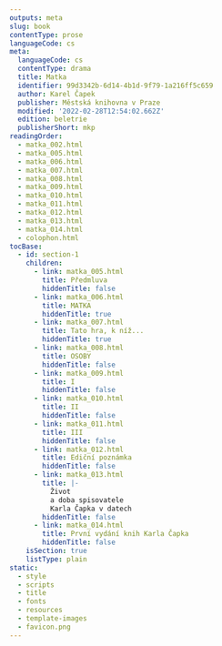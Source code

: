```yaml
---
outputs: meta
slug: book
contentType: prose
languageCode: cs
meta:
  languageCode: cs
  contentType: drama
  title: Matka
  identifier: 99d3342b-6d14-4b1d-9f79-1a216ff5c659
  author: Karel Čapek
  publisher: Městská knihovna v Praze
  modified: '2022-02-28T12:54:02.662Z'
  edition: beletrie
  publisherShort: mkp
readingOrder:
  - matka_002.html
  - matka_005.html
  - matka_006.html
  - matka_007.html
  - matka_008.html
  - matka_009.html
  - matka_010.html
  - matka_011.html
  - matka_012.html
  - matka_013.html
  - matka_014.html
  - colophon.html
tocBase:
  - id: section-1
    children:
      - link: matka_005.html
        title: Předmluva
        hiddenTitle: false
      - link: matka_006.html
        title: MATKA
        hiddenTitle: true
      - link: matka_007.html
        title: Tato hra, k níž...
        hiddenTitle: true
      - link: matka_008.html
        title: OSOBY
        hiddenTitle: false
      - link: matka_009.html
        title: I
        hiddenTitle: false
      - link: matka_010.html
        title: II
        hiddenTitle: false
      - link: matka_011.html
        title: III
        hiddenTitle: false
      - link: matka_012.html
        title: Ediční poznámka
        hiddenTitle: false
      - link: matka_013.html
        title: |-
          Život
          a doba spisovatele
          Karla Čapka v datech
        hiddenTitle: false
      - link: matka_014.html
        title: První vydání knih Karla Čapka
        hiddenTitle: false
    isSection: true
    listType: plain
static:
  - style
  - scripts
  - title
  - fonts
  - resources
  - template-images
  - favicon.png
---
```

